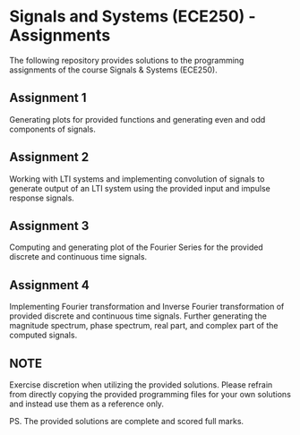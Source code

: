 # Signals and Systems (ECE250) - Assignments

The following repository provides solutions to the programming assignments of the course Signals & Systems (ECE250). 

## Assignment 1

Generating plots for provided functions and generating even and odd components of signals.

## Assignment 2

Working with LTI systems and implementing convolution of signals to generate output of an LTI system using the provided input and impulse response signals.

## Assignment 3

Computing and generating plot of the Fourier Series for the provided discrete and continuous time signals.

## Assignment 4

Implementing Fourier transformation and Inverse Fourier transformation of provided discrete and continuous time signals. Further generating the magnitude spectrum, phase spectrum, real part, and complex part of the computed signals.

## NOTE

Exercise discretion when utilizing the provided solutions. Please refrain from directly copying the provided programming files for your own solutions and instead use them as a reference only.

PS. The provided solutions are complete and scored full marks.
